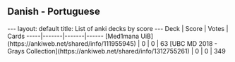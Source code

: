 <h2>Danish  -  Portuguese</h2>
---
layout: default
title: List of anki decks by score
---
Deck | Score | Votes | Cards
-----|-------|-------|------
[Med1mana UiB](https://ankiweb.net/shared/info/111955945) | 0 | 0 | 63
[UBC MD 2018 - Grays Collection](https://ankiweb.net/shared/info/1312755261) | 0 | 0 | 349
